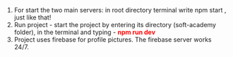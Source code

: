 



1. For start the two main servers: in root directory terminal write npm start , just like that!
2. Run project - start the project by entering its directory (soft-academy folder), 
  in the terminal and typing -  **<span style="color:red">npm run dev</span>**
3. Project uses firebase for profile pictures. The firebase server works 24/7.